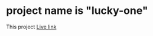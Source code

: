 # project name is "lucky-one"

This project  [Live link](https://lucky-one-react-app.netlify.app/)


